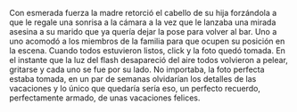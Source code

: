 <html><body><p>Con esmerada fuerza la madre retorció el cabello de su hija forzándola a que le regale una sonrisa a la cámara a la vez que le lanzaba una mirada asesina a su marido que ya quería dejar la pose para volver al bar. Uno a uno acomodó a los miembros de la familia para que ocupen su posición en la escena. Cuando todos estuvieron listos, click y la foto quedó tomada. En el instante que la luz del flash desapareció del aire todos volvieron a pelear, gritarse y cada uno se fue por su lado. No importaba, la foto perfecta estaba tomada, en un par de semanas olvidarían los detalles de las vacaciones y lo único que quedaría sería eso, un perfecto recuerdo, perfectamente armado, de unas vacaciones felices.</p></body></html>
